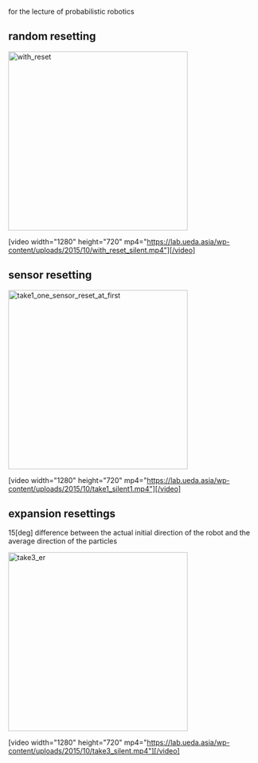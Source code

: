 for the lecture of probabilistic robotics

<h2 id="random">random resetting</h2>

<a href="https://lab.ueda.asia/wp-content/uploads/2015/10/with_reset.gif"><img src="https://lab.ueda.asia/wp-content/uploads/2015/10/with_reset.gif" alt="with_reset" width="360" height="360" class="alignleft size-full wp-image-222" /></a>

[video width="1280" height="720" mp4="https://lab.ueda.asia/wp-content/uploads/2015/10/with_reset_silent.mp4"][/video]

<h2 id="sensor">sensor resetting</h2>

<a href="https://lab.ueda.asia/wp-content/uploads/2015/10/take1_one_sensor_reset_at_first.gif"><img src="https://lab.ueda.asia/wp-content/uploads/2015/10/take1_one_sensor_reset_at_first.gif" alt="take1_one_sensor_reset_at_first" width="360" height="360" class="alignleft size-full wp-image-223" /></a>

[video width="1280" height="720" mp4="https://lab.ueda.asia/wp-content/uploads/2015/10/take1_silent1.mp4"][/video]


<h2 id="expansion">expansion resettings</h2>

15[deg] difference between the actual initial direction of the robot and the average direction of the particles

<a href="https://lab.ueda.asia/wp-content/uploads/2015/10/take3_er.gif"><img src="https://lab.ueda.asia/wp-content/uploads/2015/10/take3_er.gif" alt="take3_er" width="360" height="360" class="alignleft size-full wp-image-227" /></a>

[video width="1280" height="720" mp4="https://lab.ueda.asia/wp-content/uploads/2015/10/take3_silent.mp4"][/video]
